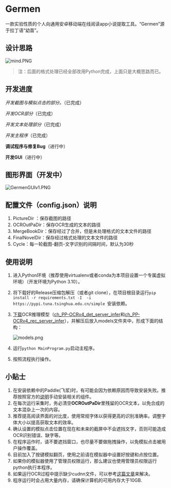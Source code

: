 # Germen

一款实验性质的个人向通用安卓移动端在线阅读app小说提取工具。“Germen”源于拉丁语“幼苗”。

## 设计思路

![mind.PNG](https://s2.loli.net/2023/03/05/SwvrBoVMe1ThK7D.png)
> 注：后面的格式处理已经全部改用Python完成，上面只是大概思路而已。

## 开发进度

*开发截图与模拟点击的部分。*（已完成）

*开发OCR部分*（已完成）

*开发文本处理部分*（已完成）

*开发主程序*（已完成）

**调试程序与修复Bug**（进行中）

**开发GUI**（进行中）

## 图形界面（开发中）

![GermenGUIv1.PNG](https://s2.loli.net/2023/03/16/HvZ97gxJ6UyPR1j.png)

## 配置文件（config.json）说明

1. PictureDir ：保存截图的路径
2. OCROutPaDir：保存OCR生成的文本的路径
3. MergeBookDir：保存经过了合并，但是未处理格式的文本文件的路径
4. FinalNovelDir：保存经过格式处理的文本文件的路径
5. Cycle：每一轮截图-翻页-文字识别的间隔时间，默认为30秒


## 使用说明


1. 进入Python环境（推荐使用virtualenv或者conda为本项目设置一个专属虚拟环境）（开发环境为Python 3.10）。
2. 将下载好的Release压缩包解压（或者git clone），在项目根目录运行`pip install -r requirements.txt -I  -i https://pypi.tuna.tsinghua.edu.cn/simple `安装依赖。
3. [下载](https://github.com/PaddlePaddle/PaddleOCR/blob/release/2.7/doc/doc_ch/models_list.md)OCR推理模型（[ch_PP-OCRv4_det_server_infer](https://paddleocr.bj.bcebos.com/PP-OCRv4/chinese/ch_PP-OCRv4_det_server_infer.tar)和[ch_PP-OCRv4_rec_server_infer](https://paddleocr.bj.bcebos.com/PP-OCRv4/chinese/ch_PP-OCRv4_rec_server_infer.tar)），并解压后放入models文件夹中，形成下面的结构：

    ![models.png](https://s2.loli.net/2024/03/21/UELqRec39l84psz.jpg)
4. 运行`python MainProgram.py`启动主程序。
4. 按照流程执行操作。


## 小贴士

1. 在安装依赖中的Paddle(飞浆)时，有可能会因为依赖原因而导致安装失败。推荐按照官方的[说明](https://github.com/PaddlePaddle/PaddleOCR/blob/release/2.7/doc/doc_ch/quickstart.md#1-%E5%AE%89%E8%A3%85)手动安装相关的组件。
2. 在每次运行采集时，务必清空**OCROutPaDir**里残留的OCR文本，以免合成的文本混杂上一次的内容。
3. 推荐提高阅读界面的对比度，使用常规字体以获得更高的识别准确率。调整字体大小以提高获取文本的效率。
4. 确认设置的模拟点击位置在现在和未来的截屏中不会遮挡文字，否则可能造成OCR识别错误、缺字等。
5. 在程序运作时，请不要遮挡窗口，也尽量不要做拖拽操作，以免模拟点击被用户操作覆盖。
6. 目前加入了按键模拟翻页，使用之前请在模拟器中设置好按键和点按位置。
7. 如果你的模拟器使用了管理员权限运行，那么建议也使用管理员权限运行python执行本程序。
8. 如果运行OCR过程中提示缺少cudnn文件，可以参考[这篇文章](https://blog.csdn.net/weixin_44906810/article/details/128176194#:~:text=%E6%89%93%E5%BC%80%E9%87%8C%E9%9D%A2%E7%A1%AE%E5%AE%9E%E6%B2%A1%E6%9C%89cudnn64_8.dll%E6%96%87%E4%BB%B6%E3%80%82,%E7%84%B6%E5%90%8E%E6%88%91%E4%BB%AC%E9%9C%80%E8%A6%81%E5%8E%BB%E4%B8%8B%E8%BD%BD%E7%9A%84cudnn%E5%8E%8B%E7%BC%A9%E5%8C%85%E9%87%8C%E9%9D%A2%E6%89%BE%E8%BF%99%E4%B8%AA%E6%96%87%E4%BB%B6%EF%BC%8C%E5%B0%86%E5%8E%8B%E7%BC%A9%E5%8C%85%E8%A7%A3%E5%8E%8B%E6%89%93%E5%BC%80%EF%BC%8C%E5%90%8C%E6%A0%B7%E4%BC%9A%E6%9C%89bin%E6%96%87%E4%BB%B6%EF%BC%8C%E6%89%93%E5%BC%80bin%EF%BC%8C%E9%87%8C%E9%9D%A2%E5%B0%B1%E6%9C%89%E6%88%91%E4%BB%AC%E6%89%80%E9%9C%80%E7%9A%84cudnn64_8.dll%E6%96%87%E4%BB%B6)来解决。
9. 程序运行时会占用大量内存，请确保计算机的可用内存大于10GB.
